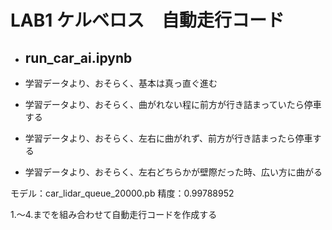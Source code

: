 # LAB1 ケルベロス　自動走行コード

* ## run_car_ai.ipynb

* 学習データより、おそらく、基本は真っ直ぐ進む
* 学習データより、おそらく、曲がれない程に前方が行き詰まっていたら停車する
* 学習データより、おそらく、左右に曲がれず、前方が行き詰まったら停車する
* 学習データより、おそらく、左右どちらかが壁際だった時、広い方に曲がる

モデル：car_lidar_queue_20000.pb
精度：0.99788952

1.～4.までを組み合わせて自動走行コードを作成する
